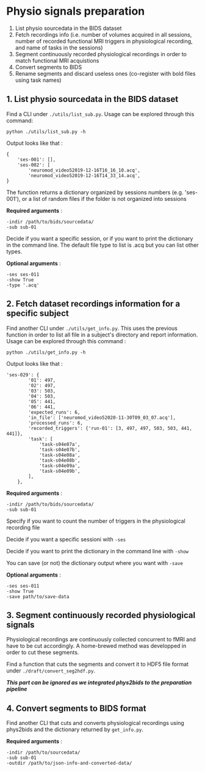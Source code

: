 # Physio signals preparation

1. List physio sourcedata in the BIDS dataset
2. Fetch recordings info (i.e. number of volumes acquired in all sessions, number of recorded functional MRI triggers in physiological recording, and name of tasks in the sessions)
3. Segment continuously recorded physiological recordings in order to match functional MRI acquistions
4. Convert segments to BIDS
5. Rename segments and discard useless ones (co-register with bold files using task names)

## 1. List physio sourcedata in the BIDS dataset
Find a CLI under `./utils/list_sub.py`. Usage can be explored through this command:

``python ./utils/list_sub.py -h``

Output looks like that :
```
{
    'ses-001': [],
    'ses-002': [
        'neuromod_video52019-12-16T16_16_10.acq',
        'neuromod_video52019-12-16T14_33_14.acq',
}
```

The function returns a dictionary organized by sessions numbers (e.g. 'ses-001'), or a list of random files if the folder is not organized into sessions

**Required arguments** : 
```
-indir /path/to/bids/sourcedata/
-sub sub-01

```
Decide if you want a specific session, or if you want to print the dictionary in the command line. 
The default file type to list is .acq but you can list other types.

**Optional arguments** :
```
-ses ses-011
-show True
-type '.acq'
```

## 2. Fetch dataset recordings information for a specific subject
Find another CLI under `./utils/get_info.py`. This uses the previous function in order to list all file in a subject's directory and report information. Usage can be explored through this command :

``python ./utils/get_info.py -h``

Output looks like that :
```
'ses-029': {
        '01': 497,
        '02': 497,
        '03': 503,
        '04': 503,
        '05': 441,
        '06': 441,
        'expected_runs': 6,
        'in_file': ['neuromod_video52020-11-30T09_03_07.acq'],
        'processed_runs': 6,
        'recorded_triggers': {'run-01': [3, 497, 497, 503, 503, 441, 441]},
        'task': [
            'task-s04e07a',
            'task-s04e07b',
            'task-s04e08a',
            'task-s04e08b',
            'task-s04e09a',
            'task-s04e09b',
        ],
    },

```


**Required arguments** :
```
-indir /path/to/bids/sourcedata/
-sub sub-01
```
Specify if you want to count the number of triggers in the physiological recording file

Decide if you want a specific sessioni with `-ses`

Decide if you want to print the dictionary in the command line with `-show`

You can save (or not) the dictionary output where you want with `-save`

**Optional arguments** :
```
-ses ses-011
-show True
-save path/to/save-data
```


## 3. Segment continuously recorded physiological signals
Physiological recordings are continuously collected concurrent to fMRI and have to be cut accordingly. A home-brewed method was developped in order to cut these segments.

Find a function that cuts the segments and convert it to HDF5 file format under `./draft/convert_seg2hdf.py`.

***This part can be ignored as we integrated phys2bids to the preparation pipeline***

## 4. Convert segments to BIDS format
Find another CLI that cuts and converts physiological recordings using phys2bids and the dictionary returned by `get_info.py`.

**Required arguments** :
```
-indir /path/to/sourcedata/
-sub sub-01
-outdir /path/to/json-info-and-converted-data/
```

